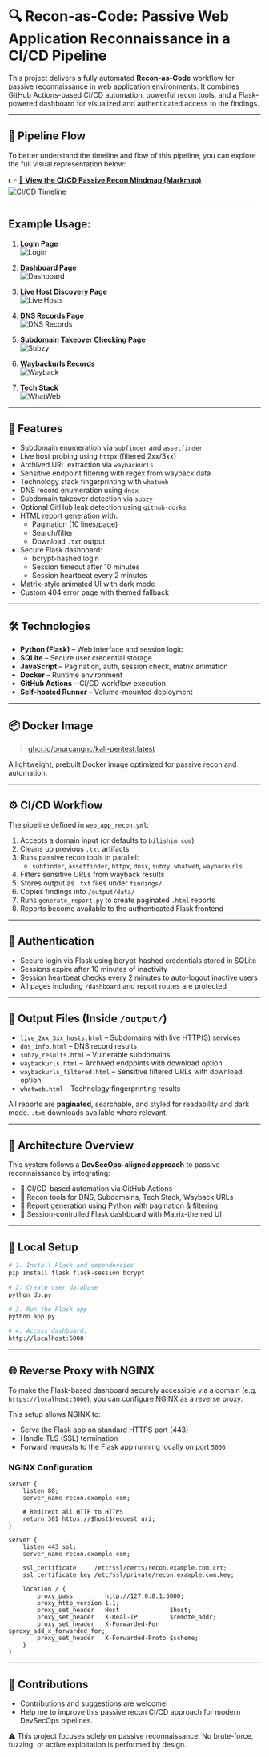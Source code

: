 # 🔍 Recon-as-Code: Passive Web Application Reconnaissance in a CI/CD Pipeline

This project delivers a fully automated **Recon-as-Code** workflow for passive reconnaissance in web application environments. It combines GitHub Actions-based CI/CD automation, powerful recon tools, and a Flask-powered dashboard for visualized and authenticated access to the findings.

---

## 🧭 Pipeline Flow

To better understand the timeline and flow of this pipeline, you can explore the full visual representation below:

👉 **[📌 View the CI/CD Passive Recon Mindmap (Markmap)](./markmap.html)**  
![CI/CD Timeline](./assets/flow.png)

---

## Example Usage:

1) **Login Page**  
![Login](./assets/login.png)

2) **Dashboard Page**  
![Dashboard](./assets/dashboard.png)

3) **Live Host Discovery Page**  
![Live Hosts](./assets/live_hosts.png)

4) **DNS Records Page**  
![DNS Records](./assets/dns_info.png)

5) **Subdomain Takeover Checking Page**  
![Subzy](./assets/subzy.png)

6) **Waybackurls Records**  
![Wayback](./assets/waybacksurl.png)

7) **Tech Stack**  
![WhatWeb](./assets/whatweb.png)

---

## 🚀 Features

- Subdomain enumeration via `subfinder` and `assetfinder`
- Live host probing using `httpx` (filtered 2xx/3xx)
- Archived URL extraction via `waybackurls`
- Sensitive endpoint filtering with regex from wayback data
- Technology stack fingerprinting with `whatweb`
- DNS record enumeration using `dnsx`
- Subdomain takeover detection via `subzy`
- Optional GitHub leak detection using `github-dorks`
- HTML report generation with:
  - Pagination (10 lines/page)
  - Search/filter
  - Download `.txt` output
- Secure Flask dashboard:
  - bcrypt-hashed login
  - Session timeout after 10 minutes
  - Session heartbeat every 2 minutes
- Matrix-style animated UI with dark mode
- Custom 404 error page with themed fallback

---

## 🛠️ Technologies

- **Python (Flask)** – Web interface and session logic
- **SQLite** – Secure user credential storage
- **JavaScript** – Pagination, auth, session check, matrix animation
- **Docker** – Runtime environment
- **GitHub Actions** – CI/CD workflow execution
- **Self-hosted Runner** – Volume-mounted deployment

---

## 📦 Docker Image

> [ghcr.io/onurcangnc/kali-pentest:latest](https://github.com/onurcangnc/kali-pentest)

A lightweight, prebuilt Docker image optimized for passive recon and automation.

---

## ⚙️ CI/CD Workflow

The pipeline defined in `web_app_recon.yml`:

1. Accepts a domain input (or defaults to `bilishim.com`)
2. Cleans up previous `.txt` artifacts
3. Runs passive recon tools in parallel:
   - `subfinder`, `assetfinder`, `httpx`, `dnsx`, `subzy`, `whatweb`, `waybackurls`
4. Filters sensitive URLs from wayback results
5. Stores output as `.txt` files under `findings/`
6. Copies findings into `/output/data/`
7. Runs `generate_report.py` to create paginated `.html` reports
8. Reports become available to the authenticated Flask frontend

---

## 🔐 Authentication

- Secure login via Flask using bcrypt-hashed credentials stored in SQLite
- Sessions expire after 10 minutes of inactivity
- Session heartbeat checks every 2 minutes to auto-logout inactive users
- All pages including `/dashboard` and report routes are protected

---

## 📁 Output Files (Inside `/output/`)

- `live_2xx_3xx_hosts.html` – Subdomains with live HTTP(S) services
- `dns_info.html` – DNS record results
- `subzy_results.html` – Vulnerable subdomains
- `waybackurls.html` – Archived endpoints with download option
- `waybackurls_filtered.html` – Sensitive filtered URLs with download option
- `whatweb.html` – Technology fingerprinting results

All reports are **paginated**, searchable, and styled for readability and dark mode. `.txt` downloads available where relevant.

---

## 🧠 Architecture Overview

This system follows a **DevSecOps-aligned approach** to passive reconnaissance by integrating:

- 🧾 CI/CD-based automation via GitHub Actions
- 🧪 Recon tools for DNS, Subdomains, Tech Stack, Wayback URLs
- 📄 Report generation using Python with pagination & filtering
- 🔐 Session-controlled Flask dashboard with Matrix-themed UI

---

## 🧪 Local Setup

```bash
# 1. Install Flask and dependencies
pip install flask flask-session bcrypt

# 2. Create user database
python db.py

# 3. Run the Flask app
python app.py

# 4. Access dashboard:
http://localhost:5000
```

---

## 🌐 Reverse Proxy with NGINX

To make the Flask-based dashboard securely accessible via a domain (e.g. `https://localhost:5000`), you can configure NGINX as a reverse proxy.

This setup allows NGINX to:
- Serve the Flask app on standard HTTPS port (443)
- Handle TLS (SSL) termination
- Forward requests to the Flask app running locally on port `5000`

###  NGINX Configuration

```nginx
server {
    listen 80;
    server_name recon.example.com;

    # Redirect all HTTP to HTTPS
    return 301 https://$host$request_uri;
}

server {
    listen 443 ssl;
    server_name recon.example.com;

    ssl_certificate     /etc/ssl/certs/recon.example.com.crt;
    ssl_certificate_key /etc/ssl/private/recon.example.com.key;

    location / {
        proxy_pass         http://127.0.0.1:5000;
        proxy_http_version 1.1;
        proxy_set_header   Host              $host;
        proxy_set_header   X-Real-IP         $remote_addr;
        proxy_set_header   X-Forwarded-For   $proxy_add_x_forwarded_for;
        proxy_set_header   X-Forwarded-Proto $scheme;
    }
}
```

---

## 🤝 Contributions

- Contributions and suggestions are welcome!
- Help me to improve this passive recon CI/CD approach for modern DevSecOps pipelines.

⚠️ This project focuses solely on passive reconnaissance. No brute-force, fuzzing, or active exploitation is performed by design.

